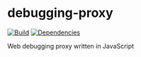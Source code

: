 # debugging-proxy

[![Build][travis-image]][travis-url] [![Dependencies][deps-status-image]][deps-status-url]

Web debugging proxy written in JavaScript

[travis-image]: https://travis-ci.org/evgeny-myasishchev/debugging-proxy.svg?branch=maste

[travis-url]: https://travis-ci.org/evgeny-myasishchev/debugging-proxy

[deps-status-image]: https://david-dm.org/evgeny-myasishchev/debugging-proxy/status.svg

[deps-status-url]: https://david-dm.org/evgeny-myasishchev/debugging-proxy
